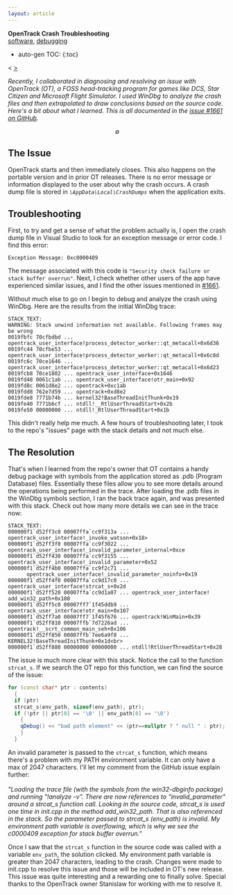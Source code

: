```yaml
---
layout: article
---
```

<div class="tags" markdown="1">

**OpenTrack Crash Troubleshooting** <br> [software](/articles/tags/software), [debugging](/articles/tags/debugging)

</div>

* auto-gen TOC:
{:toc}

<a class="prev"> < </a>
<a class="next" href="/articles/2024/xpev"> > </a>

<p> <em>Recently, I collaborated in diagnosing and resolving an issue with OpenTrack (OT), a FOSS
        head-tracking
        program for games like DCS, Star Citizen and Microsoft Flight Simulator. I used WinDbg to analyze the crash
        files and then extrapolated to draw conclusions
        based on the source code. Here's a bit about what I learned. This is all documented in the <a
          href="https://github.com/opentrack/opentrack/issues/1661"  target="_blank"  class="inline">issue #1661 on
          GitHub</a>.</em></p>
<p style="text-align: center">∅</p>

## The Issue

<p>OpenTrack starts and then immediately closes. This also happens on the portable version and in
      prior
      OT releases. There is no error message or information displayed to the user about why the crash occurs. A
      crash dump file is stored in <code><em>\AppData\Local\CrashDumps</em></code> when the application exits.</p>

## Troubleshooting

<p>
      First, to try and get a sense of what the problem actually is, I open the crash dump file in Visual Studio to
      look for an exception message or error code. I find this error:
    </p>

```
Exception Message: 0xc0000409
```

<p>
      The message associated with this code is
      <code>"Security check failure or stack buffer overrun"</code>. Next, I check whether
      other users of the app have experienced similar issues, and I find the other issues mentioned in <a
        href="https://github.com/opentrack/opentrack/issues/1661"  target="_blank"  class="inline">#1661</a>.
</p>

Without much else to go on I begin to debug and analyze the crash using WinDbg. Here are the results from the initial WinDbg trace:


```
STACK_TEXT:
WARNING: Stack unwind information not available. Following frames may be wrong
0019fbfc 70cfbdbd ... opentrack_user_interface!process_detector_worker::qt_metacall+0x6d36
0019fc44 70cfbe53 ... opentrack_user_interface!process_detector_worker::qt_metacall+0x6c8d
0019fc6c 70ce1646 ... opentrack_user_interface!process_detector_worker::qt_metacall+0x6d23
0019fcb8 70ce1802 ... opentrack_user_interface+0x1646
0019fd48 0061c1ab ... opentrack_user_interface!otr_main+0x92
0019fd8c 0061d8e2 ... opentrack+0xc1ab
0019fdd8 762e7d59 ... opentrack+0xd8e2
0019fde8 7771b74b ... kernel32!BaseThreadInitThunk+0x19
0019fe40 7771b6cf ... ntdll!__RtlUserThreadStart+0x2b
0019fe50 00000000 ... ntdll!_RtlUserThreadStart+0x1b
```

<p>This didn't really help me much. A few hours of troubleshooting later, I took to the repo's "issues" page with
      the stack details and not much else.</p>
      
## The Resolution      
      
That's when I learned from the repo's owner that OT contains a handy debug package with symbols from the application stored as .pdb (Program Database) files. Essentially these files allow you to see more details around the operations being performed in the trace. After loading the .pdb files in the WinDbg symbols section, I ran the back trace again, and was presented with this stack. Check out how many more details we can see in the trace now:

```
STACK_TEXT:
000000f1`d52ff3c0 00007ffa`cc9f313a ... opentrack_user_interface!_invoke_watson+0x18>
000000f1`d52ff3f0 00007ffa`cc9f3022 ... opentrack_user_interface!_invalid_parameter_internal+0xce
000000f1`d52ff430 00007ffa`cc9f3155 ... opentrack_user_interface!_invalid_parameter+0x52
000000f1`d52ff4b0 00007ffa`cc9f2c71 ...
      opentrack_user_interface!_invalid_parameter_noinfo+0x19
000000f1`d52ff4f0 00007ffa`cc9d17c0 ... opentrack_user_interface!strcat_s+0x2d
000000f1`d52ff520 00007ffa`cc9d1a07 ... opentrack_user_interface! add_win32_path+0x180
000000f1`d52ff5c0 00007ff7`1f45ddb9 ... opentrack_user_interface!otr_main+0x107
000000f1`d52ff7a0 00007ff7`1f45f676 ... opentrack!WinMain+0x39
000000f1`d52ff810 00007ffb`7d7226ad ... opentrack!__scrt_common_main_seh+0x106
000000f1`d52ff850 00007ffb`7ee6a9f8 ... KERNEL32!BaseThreadInitThunk+0x1d<br>
000000f1`d52ff880 00000000`00000000 ... ntdll!RtlUserThreadStart+0x28
```

The issue is much more clear with this stack. Notice the call to the function <code>strcat_s</code>. If we search the OT repo for this function, we can find the source of the issue:

```cpp
for (const char* ptr : contents)
  {
  if (ptr)
  strcat_s(env_path, sizeof(env_path), ptr);
  if (!ptr || ptr[0] == '\0' || env_path[0] == '\0')
    {
    qDebug() << "bad path element" << (ptr==nullptr ? " null " : ptr); ok=false; break; 
    } 
  }
```


<p>
      An invalid parameter is passed to the <code>strcat_s</code> function, which means there's a problem with my
      PATH
      environment variable. It can only have a max of 2047 characters. I'll let my comment from the GitHub issue
      explain further:<br><br><em> "Loading the trace file (with the symbols from the win32-dbginfo package) and
        running "!analyze -v".
        There are now references to "invalid_parameter" around a strcat_s function call. Looking in the source code,
        strcat_s is used one time in init.cpp in the method add_win32_path. That is
        also referenced in the
        stack. So the parameter passed to strcat_s (env_path) is invalid. My environment path variable is overflowing,
        which is why we see the c0000409 exception for stack buffer overrun."
      </em>
    </p>
<p>
      Once I saw that the <code>strcat_s</code> function in the source code was called with a variable
      <code>env_path</code>, the
      solution
      clicked. My environment path variable is greater than 2047 characters, leading to the crash. Changes were made
      to init.cpp to resolve this issue and those will be included in OT's new release. This
      issue was quite
      interesting and a rewarding one to finally solve. Special thanks to the OpenTrack owner Stanislaw for working
      with me to resolve it.
    </p>
